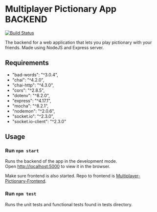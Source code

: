 # Multiplayer Pictionary App BACKEND

[![Build Status](https://travis-ci.com/Panda4817/Multiplayer-Pictionary-Backend.svg?branch=master)](https://travis-ci.com/Panda4817/Multiplayer-Pictionary-Backend)

The backend for a web application that lets you play pictionary with your friends.
Made using NodeJS and Express server.

## Requirements
- "bad-words": "^3.0.4",
- "chai": "^4.2.0",
- "chai-http": "^4.3.0",
- "cors": "^2.8.5",
- "dotenv": "^8.2.0",
- "express": "^4.17.1",
- "mocha": "^8.2.1",
- "nodemon": "^2.0.6",
- "socket.io": "^2.3.0",
- "socket.io-client": "^2.3.0"

## Usage
### Run `npm start`
Runs the backend of the app in the development mode.<br />
Open [http://localhost:5000](http://localhost:5000) to view it in the browser.

Make sure frontend is also started. Repo to frontend is [Multiplayer-Pictionary-Frontend](https://github.com/Panda4817/Multiplayer-Pictionary-Frontend).

### Run `npm test`
Runs the unit tests and functional tests found in tests directory.
